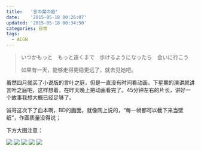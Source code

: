 ```yaml
---
title:   '言の葉の庭'
date:    '2015-05-18 00:26:07'
updated: '2015-05-18 00:34:50'
categories: 日常
tags:
  - ACGN
---
```


> いつかもっと　もっと遠くまで　歩けるようになったら　会いに行こう
>
> 如果有一天，能够走得更稳更远了，就去见她吧。

虽然四月就买了小说版的言叶之庭，但是一直没有时间看动画。下星期的演讲就讲言叶之庭吧，这样想着，在昨天晚上把动画看完了。45分钟左右的片长，讲好一个故事我想大概已经足够了。

诚哥这次下了血本啊，BD的画面，就像网上说的，“每一帧都可以截下来当壁纸”，作画质量没得说；

下方大图注意：<!--more-->

<img src="http://7xivhz.com1.z0.glb.clouddn.com/pics/kotonoha no niwakotonoha (1).png">

<img src="http://7xivhz.com1.z0.glb.clouddn.com/pics/kotonoha no niwakotonoha (3).png">

<img src="http://7xivhz.com1.z0.glb.clouddn.com/pics/kotonoha no niwakotonoha (6).png">

<img src="http://7xivhz.com1.z0.glb.clouddn.com/pics/kotonoha no niwakotonoha (9).png">

<img src="http://7xivhz.com1.z0.glb.clouddn.com/pics/kotonoha no niwakotonoha (12).png">
